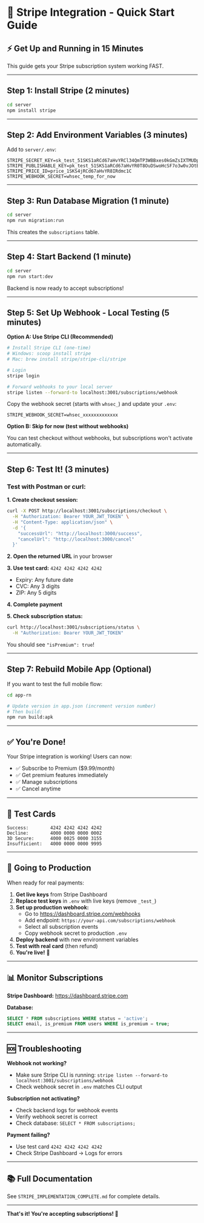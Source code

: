 # 🚀 Stripe Integration - Quick Start Guide

## ⚡ Get Up and Running in 15 Minutes

This guide gets your Stripe subscription system working FAST.

---

## Step 1: Install Stripe (2 minutes)

```bash
cd server
npm install stripe
```

---

## Step 2: Add Environment Variables (3 minutes)

Add to `server/.env`:

```env
STRIPE_SECRET_KEY=sk_test_51SKS1aRCd67aHvYRCl34QmTP3WBBxes0kGmZsIXTMUDp554rX6z2npR62AbwzGSIdpyB4DMhBNG9ngfVh36cumCz00jPPMdc0G
STRIPE_PUBLISHABLE_KEY=pk_test_51SKS1aRCd67aHvYR0T8OuDSwoHcSF7o3w0vJOtBfKqjaW3pnxNGlnvzuiB8p4OqSX4UtXUg4ERwNsdFMI3QynQ8z00nj1zg94i
STRIPE_PRICE_ID=price_1SKS4jRCd67aHvYR8IRdmc1C
STRIPE_WEBHOOK_SECRET=whsec_temp_for_now
```

---

## Step 3: Run Database Migration (1 minute)

```bash
cd server
npm run migration:run
```

This creates the `subscriptions` table.

---

## Step 4: Start Backend (1 minute)

```bash
cd server
npm run start:dev
```

Backend is now ready to accept subscriptions!

---

## Step 5: Set Up Webhook - Local Testing (5 minutes)

**Option A: Use Stripe CLI (Recommended)**

```bash
# Install Stripe CLI (one-time)
# Windows: scoop install stripe
# Mac: brew install stripe/stripe-cli/stripe

# Login
stripe login

# Forward webhooks to your local server
stripe listen --forward-to localhost:3001/subscriptions/webhook
```

Copy the webhook secret (starts with `whsec_`) and update your `.env`:
```env
STRIPE_WEBHOOK_SECRET=whsec_xxxxxxxxxxxxx
```

**Option B: Skip for now (test without webhooks)**

You can test checkout without webhooks, but subscriptions won't activate automatically.

---

## Step 6: Test It! (3 minutes)

### Test with Postman or curl:

**1. Create checkout session:**
```bash
curl -X POST http://localhost:3001/subscriptions/checkout \
  -H "Authorization: Bearer YOUR_JWT_TOKEN" \
  -H "Content-Type: application/json" \
  -d '{
    "successUrl": "http://localhost:3000/success",
    "cancelUrl": "http://localhost:3000/cancel"
  }'
```

**2. Open the returned URL** in your browser

**3. Use test card:** `4242 4242 4242 4242`
   - Expiry: Any future date
   - CVC: Any 3 digits
   - ZIP: Any 5 digits

**4. Complete payment**

**5. Check subscription status:**
```bash
curl http://localhost:3001/subscriptions/status \
  -H "Authorization: Bearer YOUR_JWT_TOKEN"
```

You should see `"isPremium": true`!

---

## Step 7: Rebuild Mobile App (Optional)

If you want to test the full mobile flow:

```bash
cd app-rn

# Update version in app.json (increment version number)
# Then build:
npm run build:apk
```

---

## ✅ You're Done!

Your Stripe integration is working! Users can now:
- ✅ Subscribe to Premium ($9.99/month)
- ✅ Get premium features immediately
- ✅ Manage subscriptions
- ✅ Cancel anytime

---

## 🧪 Test Cards

```
Success:        4242 4242 4242 4242
Decline:        4000 0000 0000 0002
3D Secure:      4000 0025 0000 3155
Insufficient:   4000 0000 0000 9995
```

---

## 🚀 Going to Production

When ready for real payments:

1. **Get live keys** from Stripe Dashboard
2. **Replace test keys** in `.env` with live keys (remove `_test_`)
3. **Set up production webhook:**
   - Go to https://dashboard.stripe.com/webhooks
   - Add endpoint: `https://your-api.com/subscriptions/webhook`
   - Select all subscription events
   - Copy webhook secret to production `.env`
4. **Deploy backend** with new environment variables
5. **Test with real card** (then refund)
6. **You're live!** 🎉

---

## 📊 Monitor Subscriptions

**Stripe Dashboard:** https://dashboard.stripe.com

**Database:**
```sql
SELECT * FROM subscriptions WHERE status = 'active';
SELECT email, is_premium FROM users WHERE is_premium = true;
```

---

## 🆘 Troubleshooting

**Webhook not working?**
- Make sure Stripe CLI is running: `stripe listen --forward-to localhost:3001/subscriptions/webhook`
- Check webhook secret in `.env` matches CLI output

**Subscription not activating?**
- Check backend logs for webhook events
- Verify webhook secret is correct
- Check database: `SELECT * FROM subscriptions;`

**Payment failing?**
- Use test card `4242 4242 4242 4242`
- Check Stripe Dashboard → Logs for errors

---

## 📚 Full Documentation

See `STRIPE_IMPLEMENTATION_COMPLETE.md` for complete details.

---

**That's it! You're accepting subscriptions! 🎉**
